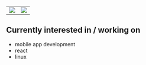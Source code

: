 
<div align="center">
  <table>
  <tr>
    <td valign="top"><img src="https://github-readme-stats.vercel.app/api?username=drinkmonster&show_icons=true&count_private=true&theme=tokyonight"/></td>
        <td valign="top"><img src="https://github-readme-stats.vercel.app/api/top-langs/?username=drinkmonster&layout=compact&show_icons=true&theme=tokyonight"/></td>
  </tr>
</table>
</div>


<div>
  <h2>Currently interested in / working on</h2>
  <ul>
    <li>mobile app development</li>
    <li>react</li>
    <li>linux</li>
  </ul>
</div>

